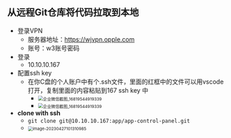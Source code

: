 ## 从远程Git仓库将代码拉取到本地

* 登录VPN
  * 服务器地址：https://wjvpn.opple.com
  * 账号：w3账号密码
* 登录
  * 10.10.10.167
* 配置ssh key
  * 在你C盘的个人账户中有个.ssh文件，里面的红框中的文件可以用vscode打开，复制里面的内容粘贴到167 ssh key 中
    * <img src="https://cvp.oss-cn-shanghai.aliyuncs.com/picgo/202304271010360.png" alt="企业微信截图_16819544919339" style="zoom: 67%;" />
    * <img src="https://cvp.oss-cn-shanghai.aliyuncs.com/picgo/202304271011863.png" alt="企业微信截图_16819544919339" style="zoom: 67%;" />
* **clone with ssh**
  * `git clone git@10.10.10.167:app/app-control-panel.git`
  * <img src="https://cvp.oss-cn-shanghai.aliyuncs.com/picgo/202304271013028.png" alt="image-20230427101310985" style="zoom:67%;" />

